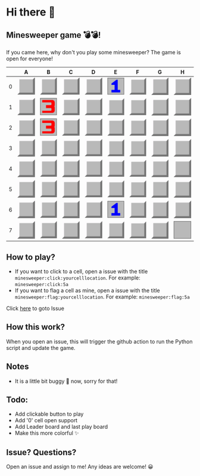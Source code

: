 
# Hi there 👋

## Minesweeper game 💣💣!
If you came here, why don't you play some minesweeper? The game is open for everyone!

|   | A | B | C | D | E | F | G | H |
| - | - | - | - | - | - | - | - | - |
| 0 |![](https://raw.githubusercontent.com/raspiduino/raspiduino/main/images/facingDown.png)|![](https://raw.githubusercontent.com/raspiduino/raspiduino/main/images/facingDown.png)|![](https://raw.githubusercontent.com/raspiduino/raspiduino/main/images/facingDown.png)|![](https://raw.githubusercontent.com/raspiduino/raspiduino/main/images/facingDown.png)|![](https://raw.githubusercontent.com/raspiduino/raspiduino/main/images/1.png)|![](https://raw.githubusercontent.com/raspiduino/raspiduino/main/images/facingDown.png)|![](https://raw.githubusercontent.com/raspiduino/raspiduino/main/images/facingDown.png)|![](https://raw.githubusercontent.com/raspiduino/raspiduino/main/images/facingDown.png)|
| 1 |![](https://raw.githubusercontent.com/raspiduino/raspiduino/main/images/facingDown.png)|![](https://raw.githubusercontent.com/raspiduino/raspiduino/main/images/3.png)|![](https://raw.githubusercontent.com/raspiduino/raspiduino/main/images/facingDown.png)|![](https://raw.githubusercontent.com/raspiduino/raspiduino/main/images/facingDown.png)|![](https://raw.githubusercontent.com/raspiduino/raspiduino/main/images/facingDown.png)|![](https://raw.githubusercontent.com/raspiduino/raspiduino/main/images/facingDown.png)|![](https://raw.githubusercontent.com/raspiduino/raspiduino/main/images/facingDown.png)|![](https://raw.githubusercontent.com/raspiduino/raspiduino/main/images/facingDown.png)|
| 2 |![](https://raw.githubusercontent.com/raspiduino/raspiduino/main/images/facingDown.png)|![](https://raw.githubusercontent.com/raspiduino/raspiduino/main/images/3.png)|![](https://raw.githubusercontent.com/raspiduino/raspiduino/main/images/facingDown.png)|![](https://raw.githubusercontent.com/raspiduino/raspiduino/main/images/facingDown.png)|![](https://raw.githubusercontent.com/raspiduino/raspiduino/main/images/facingDown.png)|![](https://raw.githubusercontent.com/raspiduino/raspiduino/main/images/facingDown.png)|![](https://raw.githubusercontent.com/raspiduino/raspiduino/main/images/facingDown.png)|![](https://raw.githubusercontent.com/raspiduino/raspiduino/main/images/facingDown.png)|
| 3 |![](https://raw.githubusercontent.com/raspiduino/raspiduino/main/images/facingDown.png)|![](https://raw.githubusercontent.com/raspiduino/raspiduino/main/images/facingDown.png)|![](https://raw.githubusercontent.com/raspiduino/raspiduino/main/images/facingDown.png)|![](https://raw.githubusercontent.com/raspiduino/raspiduino/main/images/facingDown.png)|![](https://raw.githubusercontent.com/raspiduino/raspiduino/main/images/facingDown.png)|![](https://raw.githubusercontent.com/raspiduino/raspiduino/main/images/facingDown.png)|![](https://raw.githubusercontent.com/raspiduino/raspiduino/main/images/facingDown.png)|![](https://raw.githubusercontent.com/raspiduino/raspiduino/main/images/facingDown.png)|
| 4 |![](https://raw.githubusercontent.com/raspiduino/raspiduino/main/images/facingDown.png)|![](https://raw.githubusercontent.com/raspiduino/raspiduino/main/images/facingDown.png)|![](https://raw.githubusercontent.com/raspiduino/raspiduino/main/images/facingDown.png)|![](https://raw.githubusercontent.com/raspiduino/raspiduino/main/images/facingDown.png)|![](https://raw.githubusercontent.com/raspiduino/raspiduino/main/images/facingDown.png)|![](https://raw.githubusercontent.com/raspiduino/raspiduino/main/images/facingDown.png)|![](https://raw.githubusercontent.com/raspiduino/raspiduino/main/images/facingDown.png)|![](https://raw.githubusercontent.com/raspiduino/raspiduino/main/images/facingDown.png)|
| 5 |![](https://raw.githubusercontent.com/raspiduino/raspiduino/main/images/facingDown.png)|![](https://raw.githubusercontent.com/raspiduino/raspiduino/main/images/facingDown.png)|![](https://raw.githubusercontent.com/raspiduino/raspiduino/main/images/facingDown.png)|![](https://raw.githubusercontent.com/raspiduino/raspiduino/main/images/facingDown.png)|![](https://raw.githubusercontent.com/raspiduino/raspiduino/main/images/facingDown.png)|![](https://raw.githubusercontent.com/raspiduino/raspiduino/main/images/facingDown.png)|![](https://raw.githubusercontent.com/raspiduino/raspiduino/main/images/facingDown.png)|![](https://raw.githubusercontent.com/raspiduino/raspiduino/main/images/facingDown.png)|
| 6 |![](https://raw.githubusercontent.com/raspiduino/raspiduino/main/images/facingDown.png)|![](https://raw.githubusercontent.com/raspiduino/raspiduino/main/images/facingDown.png)|![](https://raw.githubusercontent.com/raspiduino/raspiduino/main/images/facingDown.png)|![](https://raw.githubusercontent.com/raspiduino/raspiduino/main/images/facingDown.png)|![](https://raw.githubusercontent.com/raspiduino/raspiduino/main/images/1.png)|![](https://raw.githubusercontent.com/raspiduino/raspiduino/main/images/facingDown.png)|![](https://raw.githubusercontent.com/raspiduino/raspiduino/main/images/facingDown.png)|![](https://raw.githubusercontent.com/raspiduino/raspiduino/main/images/facingDown.png)|
| 7 |![](https://raw.githubusercontent.com/raspiduino/raspiduino/main/images/facingDown.png)|![](https://raw.githubusercontent.com/raspiduino/raspiduino/main/images/facingDown.png)|![](https://raw.githubusercontent.com/raspiduino/raspiduino/main/images/facingDown.png)|![](https://raw.githubusercontent.com/raspiduino/raspiduino/main/images/facingDown.png)|![](https://raw.githubusercontent.com/raspiduino/raspiduino/main/images/facingDown.png)|![](https://raw.githubusercontent.com/raspiduino/raspiduino/main/images/facingDown.png)|![](https://raw.githubusercontent.com/raspiduino/raspiduino/main/images/facingDown.png)|![](https://raw.githubusercontent.com/raspiduino/raspiduino/main/images/0.png)|



## How to play?
- If you want to click to a cell, open a issue with the title ```minesweeper:click:yourcelllocation```. For example: ```minesweeper:click:5a```
- If you want to flag a cell as mine, open a issue with the title ```minesweeper:flag:yourcelllocation```. For example: ```minesweeper:flag:5a```

Click <a href="https://github.com/raspiduino/raspiduino/issues/new?title=minesweeper%3A&body=Please+fill+in+the+issue+title+to+play+the+game.+For+instructions+please+go+to+https%3A%2F%2Fgithub.com%2Fraspiduino.+Thanks+for+playing+my+game!">here</a> to goto Issue

## How this work?
When you open an issue, this will trigger the github action to run the Python script and update the game.

## Notes
- It is a little bit buggy 🐞 now, sorry for that!

## Todo:
- Add clickable button to play
- Add '0' cell open support
- Add Leader board and last play board
- Make this more colorful ✨

## Issue? Questions?
Open an issue and assign to me! Any ideas are welcome! 😀


















































































































































































































































































































































































































































































































































































































































































